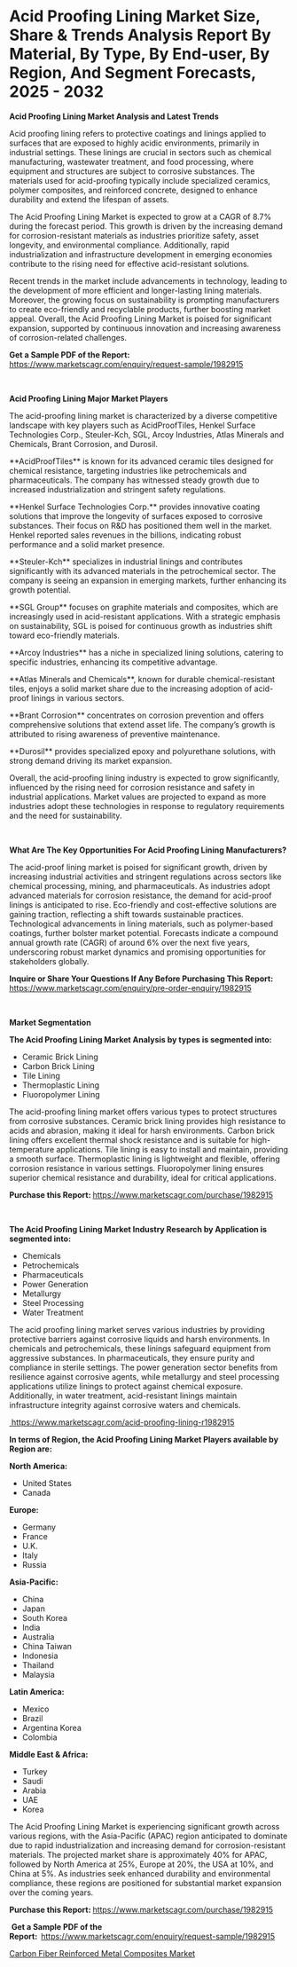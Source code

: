 <p><h1>Acid Proofing Lining Market Size, Share & Trends Analysis Report By Material, By Type, By End-user, By Region, And Segment Forecasts, 2025 - 2032</h1></p><p><strong>Acid Proofing Lining Market Analysis and Latest Trends</strong></p>
<p><p>Acid proofing lining refers to protective coatings and linings applied to surfaces that are exposed to highly acidic environments, primarily in industrial settings. These linings are crucial in sectors such as chemical manufacturing, wastewater treatment, and food processing, where equipment and structures are subject to corrosive substances. The materials used for acid-proofing typically include specialized ceramics, polymer composites, and reinforced concrete, designed to enhance durability and extend the lifespan of assets.</p><p>The Acid Proofing Lining Market is expected to grow at a CAGR of 8.7% during the forecast period. This growth is driven by the increasing demand for corrosion-resistant materials as industries prioritize safety, asset longevity, and environmental compliance. Additionally, rapid industrialization and infrastructure development in emerging economies contribute to the rising need for effective acid-resistant solutions. </p><p>Recent trends in the market include advancements in technology, leading to the development of more efficient and longer-lasting lining materials. Moreover, the growing focus on sustainability is prompting manufacturers to create eco-friendly and recyclable products, further boosting market appeal. Overall, the Acid Proofing Lining Market is poised for significant expansion, supported by continuous innovation and increasing awareness of corrosion-related challenges.</p></p>
<p><strong>Get a Sample PDF of the Report:&nbsp;</strong> <a href="https://www.marketscagr.com/enquiry/request-sample/1982915?utm_campaign=2782&utm_medium=2&utm_source=Github&utm_content=ia&utm_term=03042025&utm_id=acid-proofing-lining">https://www.marketscagr.com/enquiry/request-sample/1982915</a></p>
<p>&nbsp;</p>
<p><strong>Acid Proofing Lining Major Market Players</strong></p>
<p><p>The acid-proofing lining market is characterized by a diverse competitive landscape with key players such as AcidProofTiles, Henkel Surface Technologies Corp., Steuler-Kch, SGL, Arcoy Industries, Atlas Minerals and Chemicals, Brant Corrosion, and Durosil. </p><p>**AcidProofTiles** is known for its advanced ceramic tiles designed for chemical resistance, targeting industries like petrochemicals and pharmaceuticals. The company has witnessed steady growth due to increased industrialization and stringent safety regulations.</p><p>**Henkel Surface Technologies Corp.** provides innovative coating solutions that improve the longevity of surfaces exposed to corrosive substances. Their focus on R&D has positioned them well in the market. Henkel reported sales revenues in the billions, indicating robust performance and a solid market presence.</p><p>**Steuler-Kch** specializes in industrial linings and contributes significantly with its advanced materials in the petrochemical sector. The company is seeing an expansion in emerging markets, further enhancing its growth potential.</p><p>**SGL Group** focuses on graphite materials and composites, which are increasingly used in acid-resistant applications. With a strategic emphasis on sustainability, SGL is poised for continuous growth as industries shift toward eco-friendly materials.</p><p>**Arcoy Industries** has a niche in specialized lining solutions, catering to specific industries, enhancing its competitive advantage. </p><p>**Atlas Minerals and Chemicals**, known for durable chemical-resistant tiles, enjoys a solid market share due to the increasing adoption of acid-proof linings in various sectors.</p><p>**Brant Corrosion** concentrates on corrosion prevention and offers comprehensive solutions that extend asset life. The company’s growth is attributed to rising awareness of preventive maintenance.</p><p>**Durosil** provides specialized epoxy and polyurethane solutions, with strong demand driving its market expansion.</p><p>Overall, the acid-proofing lining industry is expected to grow significantly, influenced by the rising need for corrosion resistance and safety in industrial applications. Market values are projected to expand as more industries adopt these technologies in response to regulatory requirements and the need for sustainability.</p></p>
<p>&nbsp;</p>
<p><strong>What Are The Key Opportunities For Acid Proofing Lining Manufacturers?</strong></p>
<p><p>The acid-proof lining market is poised for significant growth, driven by increasing industrial activities and stringent regulations across sectors like chemical processing, mining, and pharmaceuticals. As industries adopt advanced materials for corrosion resistance, the demand for acid-proof linings is anticipated to rise. Eco-friendly and cost-effective solutions are gaining traction, reflecting a shift towards sustainable practices. Technological advancements in lining materials, such as polymer-based coatings, further bolster market potential. Forecasts indicate a compound annual growth rate (CAGR) of around 6% over the next five years, underscoring robust market dynamics and promising opportunities for stakeholders globally.</p></p>
<p><strong>Inquire or Share Your Questions If Any Before Purchasing This Report:</strong> <a href="https://www.marketscagr.com/enquiry/pre-order-enquiry/1982915?utm_campaign=2782&utm_medium=2&utm_source=Github&utm_content=ia&utm_term=03042025&utm_id=acid-proofing-lining">https://www.marketscagr.com/enquiry/pre-order-enquiry/1982915</a></p>
<p>&nbsp;</p>
<p><strong>Market Segmentation</strong></p>
<p><strong>The Acid Proofing Lining Market Analysis by types is segmented into:</strong></p>
<p><ul><li>Ceramic Brick Lining</li><li>Carbon Brick Lining</li><li>Tile Lining</li><li>Thermoplastic Lining</li><li>Fluoropolymer Lining</li></ul></p>
<p><p>The acid-proofing lining market offers various types to protect structures from corrosive substances. Ceramic brick lining provides high resistance to acids and abrasion, making it ideal for harsh environments. Carbon brick lining offers excellent thermal shock resistance and is suitable for high-temperature applications. Tile lining is easy to install and maintain, providing a smooth surface. Thermoplastic lining is lightweight and flexible, offering corrosion resistance in various settings. Fluoropolymer lining ensures superior chemical resistance and durability, ideal for critical applications.</p></p>
<p><strong>Purchase this Report:&nbsp;</strong><a href="https://www.marketscagr.com/purchase/1982915?utm_campaign=2782&utm_medium=2&utm_source=Github&utm_content=ia&utm_term=03042025&utm_id=acid-proofing-lining">https://www.marketscagr.com/purchase/1982915</a></p>
<p>&nbsp;</p>
<p><strong>The Acid Proofing Lining Market Industry Research by Application is segmented into:</strong></p>
<p><ul><li>Chemicals</li><li>Petrochemicals</li><li>Pharmaceuticals</li><li>Power Generation</li><li>Metallurgy</li><li>Steel Processing</li><li>Water Treatment</li></ul></p>
<p><p>The acid proofing lining market serves various industries by providing protective barriers against corrosive liquids and harsh environments. In chemicals and petrochemicals, these linings safeguard equipment from aggressive substances. In pharmaceuticals, they ensure purity and compliance in sterile settings. The power generation sector benefits from resilience against corrosive agents, while metallurgy and steel processing applications utilize linings to protect against chemical exposure. Additionally, in water treatment, acid-resistant linings maintain infrastructure integrity against corrosive waters and chemicals.</p></p>
<p><a href="https://www.marketscagr.com/acid-proofing-lining-r1982915?utm_campaign=2782&utm_medium=2&utm_source=Github&utm_content=ia&utm_term=03042025&utm_id=acid-proofing-lining">&nbsp;https://www.marketscagr.com/acid-proofing-lining-r1982915</a></p>
<p><strong>In terms of Region, the Acid Proofing Lining Market Players available by Region are:</strong></p>
<p>
    <p> <strong> North America: </strong>
        <ul>
            <li>United States</li>
            <li>Canada</li>
        </ul>
        </p> 
    <p> <strong> Europe: </strong>
        <ul>
            <li>Germany</li>
            <li>France</li>
            <li>U.K.</li>
            <li>Italy</li>
            <li>Russia</li>
        </ul>
        </p> 
    <p> <strong> Asia-Pacific: </strong>
        <ul>
            <li>China</li>
            <li>Japan</li>
            <li>South Korea</li>
            <li>India</li>
            <li>Australia</li>
            <li>China Taiwan</li>
            <li>Indonesia</li>
            <li>Thailand</li>
            <li>Malaysia</li>
        </ul>
        </p> 
    <p> <strong> Latin America: </strong>
        <ul>
            <li>Mexico</li>
            <li>Brazil</li>
            <li>Argentina Korea</li>
            <li>Colombia</li>
        </ul>
        </p> 
    <p> <strong> Middle East & Africa: </strong>
        <ul>
            <li>Turkey</li>
            <li>Saudi</li>
            <li>Arabia</li>
            <li>UAE</li>
            <li>Korea</li>
        </ul>
    </p>
    </p>
<p><p>The Acid Proofing Lining Market is experiencing significant growth across various regions, with the Asia-Pacific (APAC) region anticipated to dominate due to rapid industrialization and increasing demand for corrosion-resistant materials. The projected market share is approximately 40% for APAC, followed by North America at 25%, Europe at 20%, the USA at 10%, and China at 5%. As industries seek enhanced durability and environmental compliance, these regions are positioned for substantial market expansion over the coming years.</p></p>
<p><strong>Purchase this Report: </strong><a href="https://www.marketscagr.com/purchase/1982915?utm_campaign=2782&utm_medium=2&utm_source=Github&utm_content=ia&utm_term=03042025&utm_id=acid-proofing-lining">https://www.marketscagr.com/purchase/1982915</a></p>
<p>&nbsp;<strong>Get a Sample PDF of the Report:&nbsp;&nbsp;</strong><a href="https://www.marketscagr.com/enquiry/request-sample/1982915?utm_campaign=2782&utm_medium=2&utm_source=Github&utm_content=ia&utm_term=03042025&utm_id=acid-proofing-lining">https://www.marketscagr.com/enquiry/request-sample/1982915</a></p>
<p><strong></strong></p>
<p><p><a href="https://github.com/meuskocov/Market-Research-Report-List-1/blob/main/carbon-fiber-reinforced-metal-composites-market.md?utm_campaign=2782&utm_medium=2&utm_source=Github&utm_content=ia&utm_term=03042025&utm_id=acid-proofing-lining">Carbon Fiber Reinforced Metal Composites Market</a></p></p>